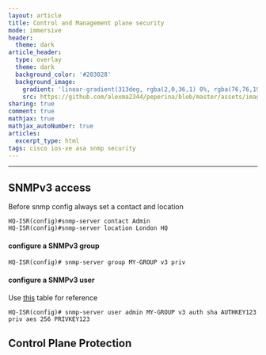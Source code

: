```yaml
---
layout: article
title: Control and Management plane security
mode: immersive
header:
  theme: dark
article_header:
  type: overlay
  theme: dark
  background_color: '#203028'
  background_image:
    gradient: 'linear-gradient(313deg, rgba(2,0,36,1) 0%, rgba(76,76,194,1) 47%, rgba(0,212,255,1) 100%)'
    src: https://github.com/alexma2344/peperina/blob/master/assets/images/don-ripper.jpg?raw=true"
sharing: true
comment: true
mathjax: true
mathjax_autoNumber: true
articles:
  excerpt_type: html
tags: cisco ios-xe asa snmp security
---
```


<!--more-->

---

## SNMPv3 access

Before snmp config always set a contact and location

	HQ-ISR(config)#snmp-server contact Admin
	HQ-ISR(config)#snmp-server location London HQ

#### configure a SNMPv3 group

	HQ-ISR(config)# snmp-server group MY-GROUP v3 priv

#### configure a SNMPv3 user

Use [this](https://github.com/alexma2344/peperina/tree/master/docs/assets/snmpv3-template) table for reference


	HQ-ISR(config)# snmp-server user admin MY-GROUP v3 auth sha AUTHKEY123 priv aes 256 PRIVKEY123


## Control Plane Protection